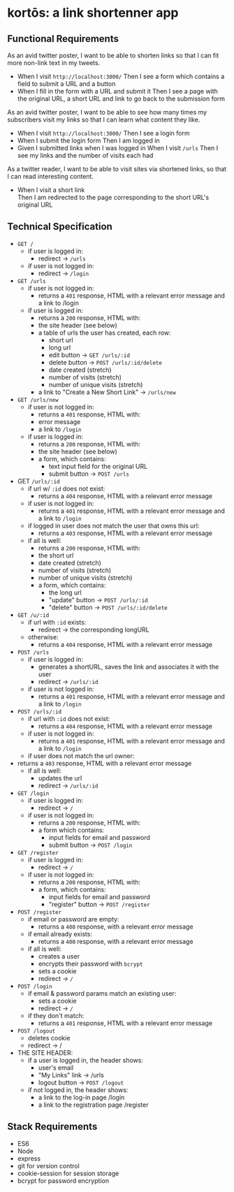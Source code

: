 # kortōs: a link shortenner app

## Functional Requirements

As an avid twitter poster,
I want to be able to shorten links
so that I can fit more non-link text in my tweets.

- When I visit `http://localhost:3000/`
Then I see a form which contains a field to submit a URL and a button
- When I fill in the form with a URL and submit it
Then I see a page with the original URL, a short URL and link to go back to the submission form

As an avid twitter poster,
I want to be able to see how many times my subscribers visit my links
so that I can learn what content they like.

- When I visit `http://localhost:3000/`
Then I see a login form
- When I submit the login form Then I am logged in
- Given I submitted links when I was logged in When I visit `/urls` Then I see my links and the number of visits each had

As a twitter reader,
I want to be able to visit sites via shortened links,
so that I can read interesting content.

- When I visit a short link <br>
  Then I am redirected to the page corresponding to the short URL's original URL

## Technical Specification

- `GET /`
  - if user is logged in:
    - redirect -> `/urls`
  - if user is not logged in:
    - redirect -> `/login`
- `GET /urls`
  - if user is not logged in:
    - returns a `401` response, HTML with a relevant error message and a link to /login
  - if user is logged in:
    - returns a `200` response, HTML with:
    - the site header (see below)
    - a table of urls the user has created, each row:
      - short url
      - long url
      - edit button -> `GET /urls/:id`
      - delete button -> `POST /urls/:id/delete`
      - date created (stretch)
      - number of visits (stretch)
      - number of unique visits (stretch)
    - a link to "Create a New Short Link" -> `/urls/new`
- `GET /urls/new`
  - if user is not logged in:
    - returns a `401` response, HTML with:
    - error message
    - a link to `/login`
  - if user is logged in:
    - returns a `200` response, HTML with:
    - the site header (see below)
    - a form, which contains:
      - text input field for the original URL
      - submit button -> `POST /urls`
- GET `/urls/:id`
  - if url w/ `:id` does not exist:
    - returns a `404` response, HTML with a relevant error message
  - if user is not logged in:
    - returns a `401` response, HTML with a relevant error message and a link to `/login`
  - if logged in user does not match the user that owns this url:
    - returns a `403` response, HTML with a relevant error message
  - if all is well:
    - returns a `200` response, HTML with:
    - the short url
    - date created (stretch)
    - number of visits (stretch)
    - number of unique visits (stretch)
    - a form, which contains:
      - the long url
      - "update" button -> `POST /urls/:id`
      - "delete" button -> `POST /urls/:id/delete`
- `GET /u/:id`
  - if url with `:id` exists:
    - redirect -> the corresponding longURL
  - otherwise:
    - returns a `404` response, HTML with a relevant error message
- `POST /urls`
  - if user is logged in:
    - generates a shortURL, saves the link and associates it with the user
    - redirect -> `/urls/:id`
  - if user is not logged in:
    - returns a `401` response, HTML with a relevant error message and a link to `/login`
- `POST /urls/:id`
  - if url with `:id` does not exist:
    - returns a `404` response, HTML with a relevant error message
  - if user is not logged in:
    - returns a `401` response, HTML with a relevant error message and a link to `/login`
  - if user does not match the url owner:
- returns a `403` response, HTML with a relevant error message
  - if all is well:
    - updates the url
    - redirect -> `/urls/:id`
- `GET /login`
  - if user is logged in:
    - redirect -> `/`
  - if user is not logged in:
    - returns a `200` response, HTML with:
    - a form which contains:
      - input fields for email and password
      - submit button -> `POST /login`
- `GET /register`
  - if user is logged in:
    - redirect -> `/`
  - if user is not logged in:
    - returns a `200` response, HTML with:
    - a form, which contains:
      - input fields for email and password
      - "register" button -> `POST /register`
- `POST /register`
  - if email or password are empty:
    - returns a `400` response, with a relevant error message
  - if email already exists:
    - returns a `400` response, with a relevant error message
  - if all is well:
    - creates a user
    - encrypts their password with `bcrypt`
    - sets a cookie
    - redirect -> `/`
- `POST /login`
  - if email & password params match an existing user:
    - sets a cookie
    - redirect -> `/`
  - if they don't match:
    - returns a `401` response, HTML with a relevant error message
- `POST /logout`
  - deletes cookie
  - redirect -> /
- THE SITE HEADER:
  - if a user is logged in, the header shows:
    - user's email
    - "My Links" link -> /urls
    - logout button -> `POST /logout`
  - if not logged in, the header shows:
    - a link to the log-in page /login
    - a link to the registration page /register

## Stack Requirements

- ES6
- Node
- express
- git for version control
- cookie-session for session storage
- bcrypt for password encryption